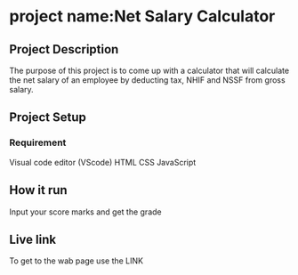 # project name:Net Salary Calculator


## Project Description
The purpose of this project is to come up with a calculator that will calculate the net salary of an employee by deducting tax, NHIF and NSSF from gross salary.

## Project Setup

### Requirement
Visual code editor (VScode)
HTML
CSS
JavaScript

## How it run
Input your score marks and get the grade

## Live link
To get to the wab page use the LINK





